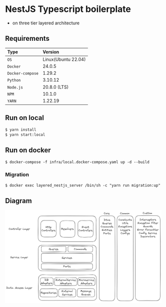 # NestJS Typescript boilerplate 
- on three tier layered architecture

## Requirements

| Type                  | Version              |
|:---------------------|:-----------------|
| `OS`                 | Linux(Ubuntu 22.04) |
| `Docker`             | 24.0.5 |
| `Docker-compose`     | 1.29.2 |
| `Python`             | 3.10.12
| `Node.js`            | 20.8.0 (LTS) |
| `NPM`            | 10.1.0 |
| `YARN`            | 1.22.19 |

## Run on local
```
$ yarn install
$ yarn start:local
```

## Run on docker
```
$ docker-compose -f infra/local.docker-compose.yaml up -d --build
```

### Migration
```
$ docker exec layered_nestjs_server /bin/sh -c "yarn run migration:up"
```

## Diagram
![](./doc/nestjs-3tier-layered-architecture.png)
